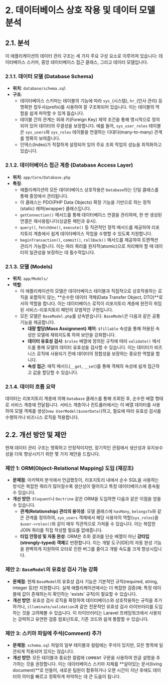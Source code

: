 # 2. 데이터베이스 상호 작용 및 데이터 모델 분석

## 2.1. 분석

이 애플리케이션의 데이터 관리 구조는 세 가지 주요 구성 요소로 이루어져 있습니다: 데이터베이스 스키마, 중앙 데이터베이스 접근 클래스, 그리고 데이터 모델입니다.

### 2.1.1. 데이터 모델 (Database Schema)

-   **위치**: `database/schema.sql`
-   **구조**:
    -   데이터베이스 스키마는 테이블의 기능에 따라 `sys_`(시스템), `hr_`(인사 관리) 등 명확한 접두사(prefix)를 사용하여 잘 구조화되어 있습니다. 이는 테이블의 역할을 쉽게 파악할 수 있게 돕습니다.
    -   테이블 간의 관계는 외래 키(Foreign Key) 제약 조건을 통해 명시적으로 정의되어 있어 데이터의 무결성을 보장합니다. 예를 들어, `sys_user_roles` 테이블은 `sys_users`와 `sys_roles` 테이블을 연결하는 다대다(many-to-many) 관계를 명확히 보여줍니다.
    -   인덱스(Index)가 적절하게 설정되어 있어 주요 조회 작업의 성능을 최적화하고 있습니다.

### 2.1.2. 데이터베이스 접근 계층 (Database Access Layer)

-   **위치**: `app/Core/Database.php`
-   **특징**:
    -   애플리케이션의 모든 데이터베이스 상호작용은 `Database`라는 단일 클래스를 통해 중앙에서 관리됩니다.
    -   이 클래스는 PDO(PHP Data Objects) 확장 기능을 기반으로 하는 정적(static) 래퍼(wrapper) 클래스입니다.
    -   `getConnection()` 메서드를 통해 데이터베이스 연결을 관리하며, 한 번 생성된 연결은 재사용됩니다(싱글톤 패턴과 유사).
    -   `query()`, `fetchOne()`, `execute()` 등 직관적인 정적 메서드를 제공하여 리포지토리 계층에서 쉽게 데이터베이스 작업을 수행할 수 있도록 지원합니다.
    -   `beginTransaction()`, `commit()`, `rollBack()` 메서드를 제공하여 트랜잭션 관리가 가능합니다. 이는 여러 쿼리를 원자적(atomic)으로 처리해야 할 때 데이터의 일관성을 보장하는 데 필수적입니다.

### 2.1.3. 모델 (Models)

-   **위치**: `app/Models/`
-   **역할**:
    -   이 애플리케이션의 모델은 데이터베이스 테이블과 직접적으로 상호작용하는 로직을 포함하지 않는, **순수한 데이터 객체(Data Transfer Object, DTO)**로서의 역할을 합니다. 이는 데이터베이스 로직이 리포지토리 계층에 완전히 위임된 서비스-리포지토리 패턴의 모범적인 구현입니다.
    -   모든 모델은 `BaseModel.php`를 상속받습니다. `BaseModel`은 다음과 같은 공통 기능을 제공합니다.
        -   **대량 할당(Mass Assignment) 제어**: `$fillable` 속성을 통해 허용된 속성만 모델에 채워지도록 하여 보안을 강화합니다.
        -   **데이터 유효성 검사**: `$rules` 배열에 정의된 규칙에 따라 `validate()` 메서드를 통해 모델의 데이터 유효성을 검사할 수 있습니다. 이는 데이터가 비즈니스 로직에 사용되기 전에 데이터의 정합성을 보장하는 중요한 역할을 합니다.
        -   **속성 접근**: 매직 메서드(`__get`, `__set`)를 통해 객체의 속성에 쉽게 접근하고 값을 할당할 수 있습니다.

### 2.1.4. 데이터 흐름 요약

데이터는 리포지토리 계층에 의해 `Database` 클래스를 통해 조회된 후, 순수한 배열 형태로 서비스 계층에 전달됩니다. 서비스 계층이나 컨트롤러에서는 이 배열 데이터를 사용하여 모델 객체를 생성(`new UserModel($userData)`)하고, 필요에 따라 유효성 검사를 수행하거나 비즈니스 로직을 적용합니다.

## 2.2. 개선 방안 및 제안

현재 데이터 관리 구조는 명확하고 안정적이지만, 장기적인 관점에서 생산성과 유지보수성을 더욱 향상시키기 위한 몇 가지 제안을 드립니다.

### 제안 1: ORM(Object-Relational Mapping) 도입 (재강조)

-   **문제점**: 아키텍처 분석에서 언급했듯이, 리포지토리 내에서 순수 SQL을 사용하는 방식은 복잡한 쿼리가 많아질수록 생산성이 떨어지고 특정 데이터베이스에 종속될 수 있습니다.
-   **개선 방안**: `Eloquent`나 `Doctrine` 같은 ORM을 도입하면 다음과 같은 이점을 얻을 수 있습니다.
    -   **관계(Relationship) 관리의 용이성**: 모델 클래스에 `hasMany`, `belongsTo`와 같은 관계를 정의하여, `sys_users` 객체에서 해당 사용자의 역할(`sys_roles`)을 `$user->roles()`와 같이 매우 직관적으로 가져올 수 있습니다. 이는 복잡한 JOIN 쿼리를 직접 작성할 필요를 없애줍니다.
    -   **타입 안정성 및 자동 완성**: ORM은 조회 결과를 단순 배열이 아닌 **강타입(strongly-typed) 객체**로 반환합니다. 이는 개발 도구(IDE)의 자동 완성 기능을 완벽하게 지원하여 오타로 인한 버그를 줄이고 개발 속도를 크게 향상시킵니다.

### 제안 2: `BaseModel`의 유효성 검사 기능 강화

-   **문제점**: 현재 `BaseModel`의 유효성 검사 기능은 기본적인 규칙(required, string, integer 등)만 지원합니다. 실제 애플리케이션에서는 더 복잡한 검증(예: 특정 테이블에 값이 존재하는지 확인하는 'exists' 규칙)이 필요할 수 있습니다.
-   **개선 방안**: 유효성 검사 로직을 확장하여 데이터베이스와 상호작용하는 규칙을 추가하거나, `illuminate/validation`과 같은 전문적인 유효성 검사 라이브러리를 도입하는 것을 고려해볼 수 있습니다. 이 라이브러리는 Laravel 프레임워크에서 사용되는 강력하고 유연한 검증 컴포넌트로, 기존 코드와 쉽게 통합할 수 있습니다.

### 제안 3: 스키마 파일에 주석(Comment) 추가

-   **문제점**: `schema.sql` 파일의 일부 테이블과 컬럼에는 주석이 있지만, 모든 항목에 일관되게 적용되어 있지는 않습니다.
-   **개선 방안**: 모든 테이블과 중요한 컬럼에 `COMMENT` 구문을 사용하여 한글 설명을 추가하는 것을 권장합니다. 이는 데이터베이스 스키마 자체를 **살아있는 문서(living document)**로 만들어, 새로운 팀원이 합류하거나 오랜 시간이 지난 후에도 데이터의 의미를 빠르고 정확하게 파악하는 데 큰 도움이 됩니다.